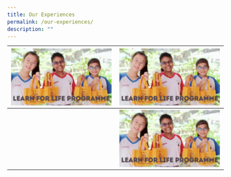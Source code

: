 ```yaml
---
title: Our Experiences
permalink: /our-experiences/
description: ""
---
```

| [![](/images/Learn%20for%20Life%20Programme.png)](https://staging.d21co4ykjghpsi.amplifyapp.com/our-experiences/llp/) |![](/images/Learn%20for%20Life%20Programme.png)  |
| -------- | -------- | 
| | ![](/images/Learn%20for%20Life%20Programme.png)  |